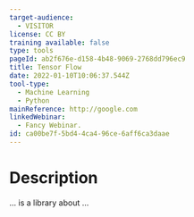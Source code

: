 ```yaml
---
target-audience:
  - VISITOR
license: CC BY
training available: false
type: tools
pageId: ab2f676e-d158-4b48-9069-2768dd796ec9
title: Tensor Flow
date: 2022-01-10T10:06:37.544Z
tool-type:
  - Machine Learning
  - Python
mainReference: http://google.com
linkedWebinar:
  - Fancy Webinar.
id: ca00be7f-5bd4-4ca4-96ce-6aff6ca3daae
---
```

# Description

... is a library about ...

